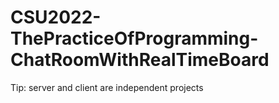 # CSU2022-ThePracticeOfProgramming-ChatRoomWithRealTimeBoard

Tip: server and client are independent projects
